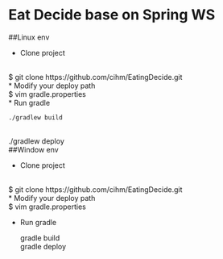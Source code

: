 # Eat Decide base on Spring WS

##Linux env

  * Clone project
   <br />
 $ git clone https://github.com/cihm/EatingDecide.git 
   <br />
  * Modify your deploy path
   <br />
  $ vim gradle.properties 
    <br />
  * Run gradle  

    ./gradlew build
   <br />
    ./gradlew deploy
 
 <br />
##Window env 

 * Clone project
 <br />
  $ git clone https://github.com/cihm/EatingDecide.git
 <br />
 * Modify your deploy path
  <br />
  $ vim gradle.properties 
  <br />
  
 * Run gradle  

   gradle build
   <br />
   gradle deploy